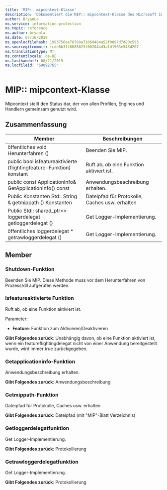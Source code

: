 ```yaml
---
title: 'MIP:: mipcontext-Klasse'
description: 'Dokumentiert die MIP:: mipcontext-Klasse des Microsoft Information Protection (MIP) SDK.'
author: BryanLa
ms.service: information-protection
ms.topic: reference
ms.author: bryanla
ms.date: 07/16/2019
ms.openlocfilehash: 1993756ee70788a71060484a52f0897d7d80c593
ms.sourcegitcommit: fcde8b31f8685023f002044d3a1d1903e548d207
ms.translationtype: MT
ms.contentlocale: de-DE
ms.lasthandoff: 08/21/2019
ms.locfileid: "69892765"
---
```

# <a name="class-mipmipcontext"></a>MIP:: mipcontext-Klasse 
Mipcontext stellt den Status dar, der von allen Profilen, Engines und Handlern gemeinsam genutzt wird.
  
## <a name="summary"></a>Zusammenfassung
 Member                        | Beschreibungen                                
--------------------------------|---------------------------------------------
öffentliches void Herunterfahren ()  |  Beenden Sie MIP.
public bool isfeatureaktivierte (flightingfeature-Funktion) konstant  |  Ruft ab, ob eine Funktion aktiviert ist.
public const ApplicationInfo& GetApplicationInfo() const  |  Anwendungsbeschreibung erhalten.
Public Konstanten Std:: String & getmippath () Konstanten  |  Dateipfad für Protokolle, Caches usw. erhalten
Public Std:: shared_ptr\<\> loggerdelegat getloggerdelegat ()  |  Get Logger-Implementierung.
öffentliches loggerdelegat * getrawloggerdelegat ()  |  Get Logger-Implementierung.
  
## <a name="members"></a>Member
  
### <a name="shutdown-function"></a>Shutdown-Funktion
Beenden Sie MIP.
Diese Methode muss vor dem Herunterfahren von Prozess/dll aufgerufen werden.
  
### <a name="isfeatureenabled-function"></a>Isfeatureaktivierte Funktion
Ruft ab, ob eine Funktion aktiviert ist.

Parameter:  
* **Feature**: Funktion zum Aktivieren/Deaktivieren



  
**Gibt Folgendes zurück**: Unabhängig davon, ob eine Funktion aktiviert ist, wenn ein featureflightingdelegat nicht von einer Anwendung bereitgestellt wurde, wird immer true zurückgegeben.
  
### <a name="getapplicationinfo-function"></a>Getapplicationinfo-Funktion
Anwendungsbeschreibung erhalten.

  
**Gibt Folgendes zurück**: Anwendungsbeschreibung
  
### <a name="getmippath-function"></a>Getmippath-Funktion
Dateipfad für Protokolle, Caches usw. erhalten

  
**Gibt Folgendes zurück**: Dateipfad (mit "MIP"-Blatt Verzeichnis)
  
### <a name="getloggerdelegate-function"></a>Getloggerdelegatfunktion
Get Logger-Implementierung.

  
**Gibt Folgendes zurück**: Protokollierung
  
### <a name="getrawloggerdelegate-function"></a>Getrawloggerdelegatfunktion
Get Logger-Implementierung.

  
**Gibt Folgendes zurück**: Protokollierung